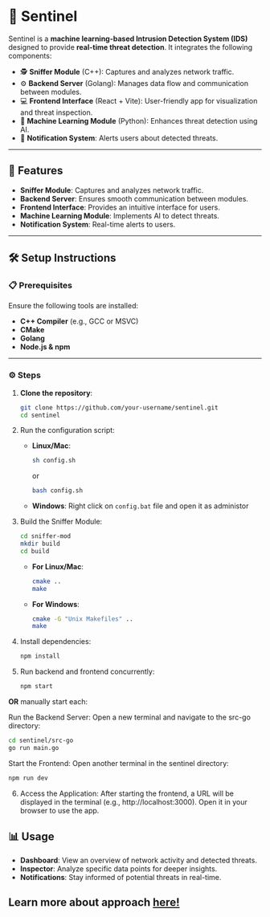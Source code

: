 # 🚨 Sentinel

Sentinel is a **machine learning-based Intrusion Detection System (IDS)** designed to provide **real-time threat detection**. It integrates the following components:

- 🕵️ **Sniffer Module** (C++): Captures and analyzes network traffic.
- ⚙️ **Backend Server** (Golang): Manages data flow and communication between modules.
- 💻 **Frontend Interface** (React + Vite): User-friendly app for visualization and threat inspection.
- 🧠 **Machine Learning Module** (Python): Enhances threat detection using AI.
- 🔔 **Notification System**: Alerts users about detected threats.

---

## 🌟 Features

- **Sniffer Module**: Captures and analyzes network traffic.
- **Backend Server**: Ensures smooth communication between modules.
- **Frontend Interface**: Provides an intuitive interface for users.
- **Machine Learning Module**: Implements AI to detect threats.
- **Notification System**: Real-time alerts to users.

---

## 🛠️ Setup Instructions

### 📋 Prerequisites

Ensure the following tools are installed:

- **C++ Compiler** (e.g., GCC or MSVC)
- **CMake**
- **Golang**
- **Node.js & npm**

---

### ⚙️ Steps

1. **Clone the repository**:
   ```bash
   git clone https://github.com/your-username/sentinel.git
   cd sentinel
   ```
2. Run the configuration script:
   - **Linux/Mac**:
     ```bash
     sh config.sh
     ```
     or
     
     ```bash
     bash config.sh
     ```
    - **Windows**:
      Right click on `config.bat` file and open it as administor
   
3. Build the Sniffer Module:
   ```bash
   cd sniffer-mod
   mkdir build
   cd build
   ```
    - **For Linux/Mac**:
      ```bash
      cmake ..
      make
      ```
    - **For Windows**:
      ```bash
      cmake -G "Unix Makefiles" ..
      make
      ```

4. Install dependencies:
   ```bash
   npm install
   ```
   
5. Run backend and frontend concurrently:
   ```bash
   npm start
   ```
**OR** manually start each:

Run the Backend Server: Open a new terminal and navigate to the src-go directory:
   ```bash
   cd sentinel/src-go
   go run main.go
   ```
Start the Frontend: Open another terminal in the sentinel directory:
   ```bash
   npm run dev
   ```
6. Access the Application: After starting the frontend, a URL will be displayed in the terminal (e.g., http://localhost:3000). Open it in your browser to use the app.

## 📊 Usage
- **Dashboard**: View an overview of network activity and detected threats.
- **Inspector**: Analyze specific data points for deeper insights.
- **Notifications**: Stay informed of potential threats in real-time.

## Learn more about approach [here!](https://github.com/tr41z/sentinel/blob/sentinel/docs/APPROACH.md)
